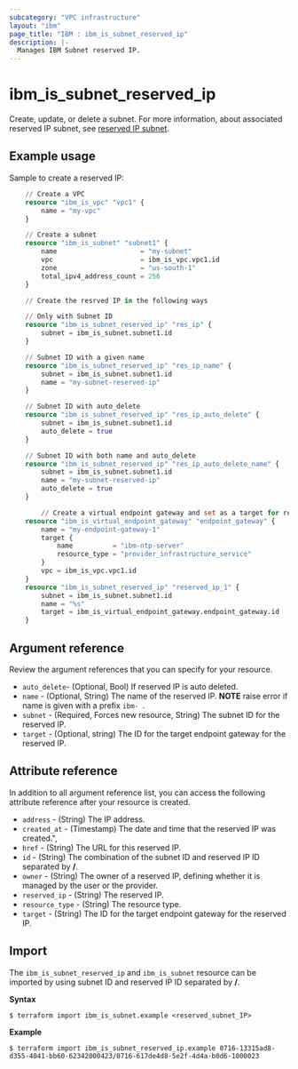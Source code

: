 ```yaml
---
subcategory: "VPC infrastructure"
layout: "ibm"
page_title: "IBM : ibm_is_subnet_reserved_ip"
description: |-
  Manages IBM Subnet reserved IP.
---
```


# ibm_is_subnet_reserved_ip
Create, update, or delete a subnet. For more information, about associated reserved IP subnet, see [reserved IP subnet](https://cloud.ibm.com/docs/vpc?topic=vpc-troubleshoot-reserved-ip).

## Example usage

Sample to create a reserved IP:

```terraform
    // Create a VPC
    resource "ibm_is_vpc" "vpc1" {
        name = "my-vpc"
    }

    // Create a subnet
    resource "ibm_is_subnet" "subnet1" {
        name                     = "my-subnet"
        vpc                      = ibm_is_vpc.vpc1.id
        zone                     = "us-south-1"
        total_ipv4_address_count = 256
    }

    // Create the resrved IP in the following ways

    // Only with Subnet ID
    resource "ibm_is_subnet_reserved_ip" "res_ip" {
        subnet = ibm_is_subnet.subnet1.id
    }

    // Subnet ID with a given name
    resource "ibm_is_subnet_reserved_ip" "res_ip_name" {
        subnet = ibm_is_subnet.subnet1.id
        name = "my-subnet-reserved-ip"
    }

    // Subnet ID with auto_delete
    resource "ibm_is_subnet_reserved_ip" "res_ip_auto_delete" {
        subnet = ibm_is_subnet.subnet1.id
        auto_delete = true
    }

    // Subnet ID with both name and auto_delete
    resource "ibm_is_subnet_reserved_ip" "res_ip_auto_delete_name" {
        subnet = ibm_is_subnet.subnet1.id
        name = "my-subnet-reserved-ip"
        auto_delete = true
    }

        // Create a virtual endpoint gateway and set as a target for reserved IP
    resource "ibm_is_virtual_endpoint_gateway" "endpoint_gateway" {
        name = "my-endpoint-gateway-1"
        target {
            name          = "ibm-ntp-server"
            resource_type = "provider_infrastructure_service"
        }
        vpc = ibm_is_vpc.vpc1.id
    }
    resource "ibm_is_subnet_reserved_ip" "reserved_ip_1" {
        subnet = ibm_is_subnet.subnet1.id
        name = "%s"
        target = ibm_is_virtual_endpoint_gateway.endpoint_gateway.id
    }
```

## Argument reference
Review the argument references that you can specify for your resource. 

- `auto_delete`- (Optional, Bool)  If reserved IP is auto deleted.
- `name` - (Optional, String) The name of the reserved IP. **NOTE** raise  error if name is given with a prefix `ibm- `.
- `subnet` - (Required, Forces new resource, String) The subnet ID for the reserved IP.
- `target` - (Optional, string) The ID for the target endpoint gateway for the reserved IP.

## Attribute reference
In addition to all argument reference list, you can access the following attribute reference after your resource is created.

- `address` - (String) The IP address.
- `created_at` - (Timestamp) The date and time that the reserved IP was created.",
- `href` - (String) The URL for this reserved IP.
- `id` - (String) The combination of the subnet ID and reserved IP ID separated by **/**.
- `owner` - (String) The owner of a reserved IP, defining whether it is managed by the user or the provider.
- `reserved_ip` - (String) The reserved IP.
- `resource_type` - (String) The resource type.
- `target` - (String) The ID for the target endpoint gateway for the reserved IP.

## Import
The `ibm_is_subnet_reserved_ip` and `ibm_is_subnet` resource can be imported by using subnet ID and reserved IP ID separated by **/**.

**Syntax**

```
$ terraform import ibm_is_subnet.example <reserved_subnet_IP>
```

**Example**

```
$ terraform import ibm_is_subnet_reserved_ip.example 0716-13315ad8-d355-4041-bb60-62342000423/0716-617de4d8-5e2f-4d4a-b0d6-1000023
```
